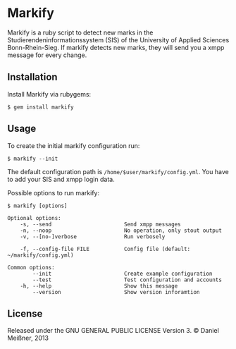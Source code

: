 # Markify

Markify is a ruby script to detect new marks in the
Studierendeninformationssystem (SIS) of the University of Applied Sciences
Bonn-Rhein-Sieg. If markify detects new marks, they will send you a xmpp
message for every change.

## Installation

Install Markify via rubygems:

    $ gem install markify

## Usage

To create the initial markify configuration run:

    $ markify --init

The default configuration path is ``/home/$user/markify/config.yml``. You have to add your SIS and xmpp login data.

Possible options to run markify:

    $ markify [options]

    Optional options:
        -s, --send                       Send xmpp messages
        -n, --noop                       No operation, only stout output
        -v, --[no-]verbose               Run verbosely

        -f, --config-file FILE           Config file (default: ~/markify/config.yml)

    Common options:
            --init                       Create example configuration
            --test                       Test configuration and accounts
        -h, --help                       Show this message
            --version                    Show version inforamtion

## License

Released under the GNU GENERAL PUBLIC LICENSE Version 3. © Daniel Meißner, 2013